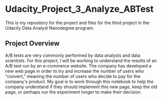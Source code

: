 # Udacity_Project_3_Analyze_ABTest

This is my repository for the project and files for the third project in the Udacity Data Analyst Nanodegree program.

## Project Overview
A/B tests are very commonly performed by data analysts and data scientists. For this project, I will be working to understand the results of an A/B test run by an e-commerce website. The company has developed a new web page in order to try and increase the number of users who "convert," meaning the number of users who decide to pay for the company's product. My goal is to work through this notebook to help the company understand if they should implement this new page, keep the old page, or perhaps run the experiment longer to make their decision.
